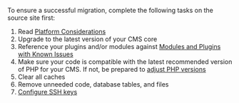 To ensure a successful migration, complete the following tasks on the source site first:

1. Read [Platform Considerations](/platform-considerations)
1. Upgrade to the latest version of your CMS core
1. Reference your plugins and/or modules against [Modules and Plugins with Known Issues](/modules-plugins-known-issues)
1. Make sure your code is compatible with the latest recommended version of PHP for your CMS. If not, be prepared to [adjust PHP versions](/php-versions/#configure-php-version)
1. Clear all caches
1. Remove unneeded code, database tables, and files
1. [Configure SSH keys](/ssh-keys)